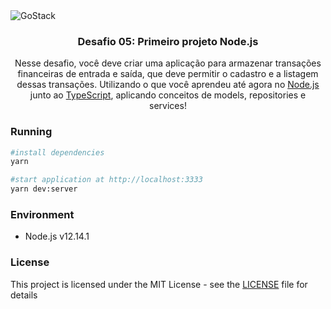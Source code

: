 <img alt="GoStack" src="https://storage.googleapis.com/golden-wind/bootcamp-gostack/header-desafios.png" />

<h3 align="center">
  Desafio 05: Primeiro projeto Node.js
</h3>

<p align="center">
  Nesse desafio, você deve criar uma aplicação para armazenar transações financeiras de entrada e saída, que deve permitir o cadastro e a listagem dessas transações. Utilizando o que você aprendeu até agora no <a target="_blank" href="https://nodejs.org/en/">Node.js</a> junto ao <a target="_blank" href="https://www.typescriptlang.org/">TypeScript</a>, aplicando conceitos de models, repositories e services!

</p>

### Running

```sh
#install dependencies
yarn

#start application at http://localhost:3333
yarn dev:server
```

### Environment

- Node.js v12.14.1

### License

This project is licensed under the MIT License - see the [LICENSE](LICENSE) file for details
